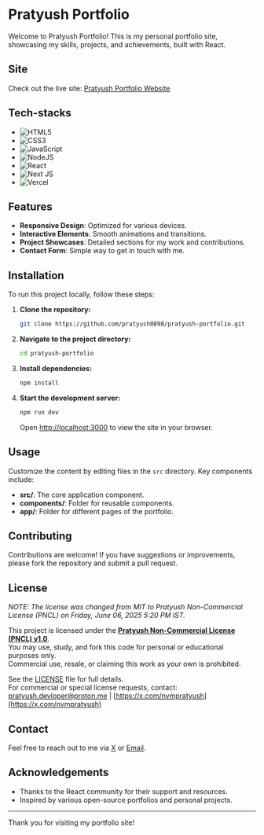 # Pratyush Portfolio

Welcome to Pratyush Portfolio! This is my personal portfolio site, showcasing my skills, projects, and achievements, built with React.

## Site

Check out the live site: [Pratyush Portfolio Website](https://nvmpratyush.vercel.app/)

## Tech-stacks

-   ![HTML5](https://img.shields.io/badge/html5-%23E34F26.svg?style=for-the-badge&logo=html5&logoColor=white)
-   ![CSS3](https://img.shields.io/badge/css3-%231572B6.svg?style=for-the-badge&logo=css3&logoColor=white)
-   ![JavaScript](https://img.shields.io/badge/javascript-%23323330.svg?style=for-the-badge&logo=javascript&logoColor=%23F7DF1E)
-   ![NodeJS](https://img.shields.io/badge/node.js-6DA55F?style=for-the-badge&logo=node.js&logoColor=white)
-   ![React](https://img.shields.io/badge/react-%2320232a.svg?style=for-the-badge&logo=react&logoColor=%2361DAFB)
-   ![Next JS](https://img.shields.io/badge/Next-black?style=for-the-badge&logo=next.js&logoColor=white)
-   ![Vercel](https://img.shields.io/badge/vercel-%23000000.svg?style=for-the-badge&logo=vercel&logoColor=white)

## Features

-   **Responsive Design**: Optimized for various devices.
-   **Interactive Elements**: Smooth animations and transitions.
-   **Project Showcases**: Detailed sections for my work and contributions.
-   **Contact Form**: Simple way to get in touch with me.

## Installation

To run this project locally, follow these steps:

1. **Clone the repository:**

    ```bash
    git clone https://github.com/pratyush0898/pratyush-portfolio.git
    ```

2. **Navigate to the project directory:**

    ```bash
    cd pratyush-portfolio
    ```

3. **Install dependencies:**

    ```bash
    npm install
    ```

4. **Start the development server:**

    ```bash
    npm run dev
    ```

    Open [http://localhost:3000](http://localhost:3000) to view the site in your browser.

## Usage

Customize the content by editing files in the `src` directory. Key components include:

-   **src/**: The core application component.
-   **components/**: Folder for reusable components.
-   **app/**: Folder for different pages of the portfolio.

## Contributing

Contributions are welcome! If you have suggestions or improvements, please fork the repository and submit a pull request.

## License

*NOTE: The license was changed from MIT to Pratyush Non-Commercial License (PNCL) on Friday, June 06, 2025 5:20 PM IST.*

This project is licensed under the [**Pratyush Non-Commercial License (PNCL) v1.0**](LICENSE).  
You may use, study, and fork this code for personal or educational purposes only.  
Commercial use, resale, or claiming this work as your own is prohibited.  

See the [LICENSE](LICENSE) file for full details.  
For commercial or special license requests, contact:  
[pratyush.devloper@proton.me](mailto:pratyush.devloper@proton.me) | [https://x.com/nvmpratyush](https://x.com/nvmpratyush)

## Contact

Feel free to reach out to me via [X](https://x.com/nvmpratyush) or [Email](mailto:pratyush.devloper@proton.me).

## Acknowledgements

-   Thanks to the React community for their support and resources.
-   Inspired by various open-source portfolios and personal projects.

---

Thank you for visiting my portfolio site!
